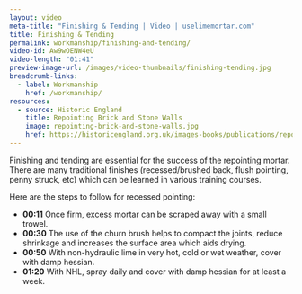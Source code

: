 ```yaml
---
layout: video
meta-title: "Finishing & Tending | Video | uselimemortar.com"
title: Finishing & Tending
permalink: workmanship/finishing-and-tending/
video-id: Aw9wOENW4eU
video-length: "01:41"
preview-image-url: /images/video-thumbnails/finishing-tending.jpg
breadcrumb-links: 
  - label: Workmanship
    href: /workmanship/
resources:
  - source: Historic England
    title: Repointing Brick and Stone Walls
    image: repointing-brick-and-stone-walls.jpg
    href: https://historicengland.org.uk/images-books/publications/repointing-brick-and-stone-walls/
---
```


Finishing and tending are essential for the success of the repointing mortar. There are many traditional finishes (recessed/brushed back, flush pointing, penny struck, etc) which can be learned in various training courses.

Here are the steps to follow for recessed pointing:

* **00:11** Once firm, excess mortar can be scraped away with a small trowel.
* **00:30** The use of the churn brush helps to compact the joints, reduce shrinkage and increases the surface area which aids drying.
* **00:50** With non-hydraulic lime in very hot, cold or wet weather, cover with damp hessian.
* **01:20** With NHL, spray daily and cover with damp hessian for at least a week.
